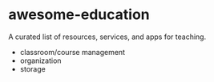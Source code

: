# awesome-education

A curated list of resources, services, and apps for teaching. 

- classroom/course management 
- organization
- storage
